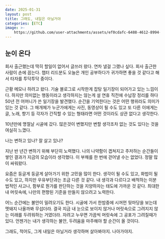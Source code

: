 ```yaml
---
date: 2025-01-31
layout: post
title: 그래도, 내일은 아닐거야
categories: [ETC]
image: >-
    https://github.com/user-attachments/assets/ef0cdafc-6488-4612-8994-40ae1c87b22d
---
```


## 눈이 온다

회사 출근했는데 딱히 할일이 없어서 글쓰러 왔다. 연차 낼걸 그랬나 싶다. 
회사 출근한 사람이 손에 꼽는다. 
챕터 리드분도 오늘은 개인 공부하다가 귀가하면 좋을 것 같다고 해서 타자를 투닥투닥 중이다.

근황 메모나 하려고 왔다. 기술 블로그로 시작한게 잡탕 일기장이 되어가고 있는 느낌이다.
하지만 의미없는 행동이라고 생각하지는 않는게 
설 연휴 직전에 수납장 정리를 하다 50년 전 어머니가 쓴 일기장을 발견했다.
순간을 기억한다는 것은 어떤 행위라도 의미가 있는 것 같다. 
그 매개체가 누군가에게는 사진, 동영상이 될 수도 있고 또 다른 이에게는 글, 노래, 향기 등 각자가 간직할 수 있는 형태라면 어떤 것이라도 상관 없다고 생각한다.

10년만에 명절날 시골에 갔다. 
많은것이 변했지만 변할 생각조차 없는 것도 있다는 것을 여실히 느꼈다. 

나는 변하고 있나? 잘 살고 있나?

지난 반 년간 변하기 위해 부단히 노력했다. 
나의 나약함이 겹쳐지고 주저하는 순간들이 쌓인 결과가 지금의 모습이라 생각했다.
이 부채를 한 번에 걷어낼 수는 없었다. 정말 많이 싸워왔다.

요즘은 둥글게 둥글게 살아가기 위한 고민을 많이 한다.
생각이 될 수도 있고, 화법이 될 수도 있고, 하지만 우유부단과는 조금 다른 것 같다. 
내 생각과 다르다고 배척하는 이분법적인 사고나, 함부로 뭔가를 판단하는 것을 지양하자는 태도에 가까운 것 같다.
최대한 내 머릿속에, 나만의 편향된 기준을 만들지 않으려고 노력한다.

어느 순간에는 불안이 밀려오기도 한다.
시골에 가서 한밤중에 시꺼먼 뒷마당을 보는데 멧돼지 나올까봐 무섭더라.
결국 지금 내 눈으로 보이지 않거나 머릿속으로 그려지지 않는 미래를 두려워하는 거였더라.
자려고 누우면 가끔씩 머릿속에 그 공포가 그려질때가 있다.
언젠가는 내가 생각하는 불안, 두려움을 마주해야 할 순간이 올 것이다.

그래도, 적어도, 그게 내일은 아닐거라 생각하며 살아봐야지. 나아가야지.
